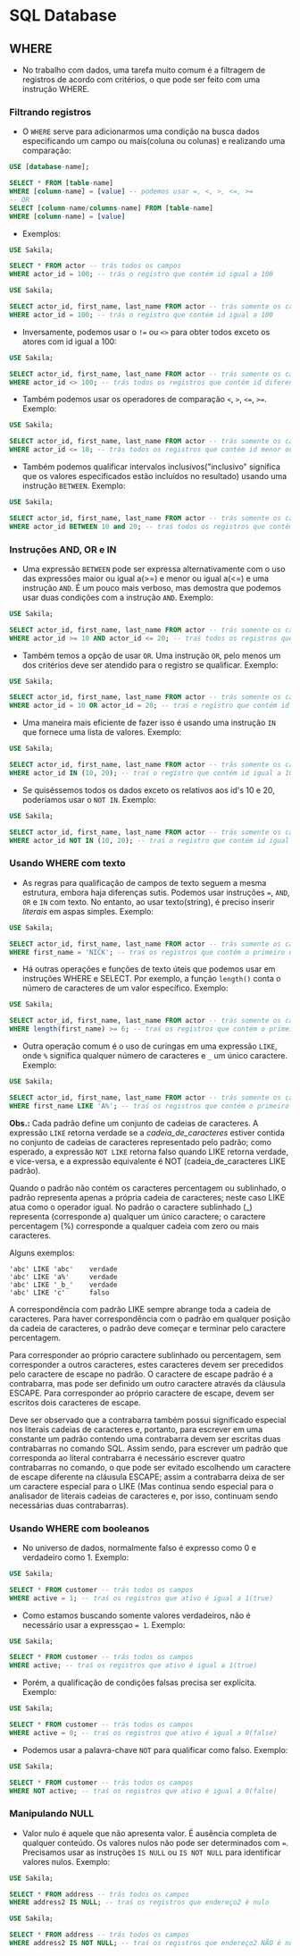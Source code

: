 # SQL Database

## WHERE

- No trabalho com dados, uma tarefa muito comum é a filtragem de registros de acordo com critérios, o que pode ser feito com uma instrução WHERE.

### Filtrando registros

- O `WHERE` serve para adicionarmos uma condição na busca dados especificando um campo ou mais(coluna ou colunas) e realizando uma comparação:

``` SQL
USE [database-name];

SELECT * FROM [table-name]
WHERE [column-name] = [value] -- podemos usar =, <, >, <=, >=
-- OR
SELECT [column-name/columns-name] FROM [table-name]
WHERE [column-name] = [value] 
```

- Exemplos:

``` SQL
USE Sakila;

SELECT * FROM actor -- trás todos os campos
WHERE actor_id = 100; -- trás o registro que contém id igual a 100
```

``` SQL
USE Sakila;

SELECT actor_id, first_name, last_name FROM actor -- trás somente os campos especificados(actor_id, first_name, last_name)
WHERE actor_id = 100; -- trás o registro que contém id igual a 100
```

- Inversamente, podemos usar o `!=` ou `<>` para obter todos exceto os atores com id igual a 100: 

``` SQL
USE Sakila;

SELECT actor_id, first_name, last_name FROM actor -- trás somente os campos especificados
WHERE actor_id <> 100; -- trás todos os registros que contém id diferente que 100
```

- Também podemos usar os operadores de comparação `<`, `>`, `<=`, `>=`. Exemplo:

``` SQL
USE Sakila;

SELECT actor_id, first_name, last_name FROM actor -- trás somente os campos especificados
WHERE actor_id <= 10; -- trás todos os registros que contém id menor ou igual que 10
```

- Também podemos qualificar intervalos inclusivos("inclusivo" significa que os valores especificados estão incluídos no resultado) usando uma instrução `BETWEEN`. Exemplo:

``` SQL
USE Sakila;

SELECT actor_id, first_name, last_name FROM actor -- trás somente os campos especificados
WHERE actor_id BETWEEN 10 and 20; -- traś todos os registros que contém id's de 10 até 20
```

### Instruções AND, OR e IN

- Uma expressão `BETWEEN` pode ser expressa alternativamente com o uso das expressões maior ou igual a(>=) e menor ou igual a(<=) e uma instrução `AND`. É um pouco mais verboso, mas demostra que podemos usar duas condições com a instrução `AND`. Exemplo:

``` SQL
USE Sakila;

SELECT actor_id, first_name, last_name FROM actor -- trás somente os campos especificados
WHERE actor_id >= 10 AND actor_id <= 20; -- traś todos os registros que contém id's de 10 até 20
```

- Também temos a opção de usar `OR`. Uma instrução `OR`, pelo menos um dos critérios deve ser atendido para o registro se qualificar. Exemplo:

``` SQL
USE Sakila;

SELECT actor_id, first_name, last_name FROM actor -- trás somente os campos especificados
WHERE actor_id = 10 OR actor_id = 20; -- traś o registro que contém id igual a 10 ou id igual a 20
```

- Uma maneira mais eficiente de fazer isso é usando uma instrução `IN` que fornece uma lista de valores. Exemplo:

``` SQL
USE Sakila;

SELECT actor_id, first_name, last_name FROM actor -- trás somente os campos especificados
WHERE actor_id IN (10, 20); -- traś o registro que contém id igual a 10 ou id igual a 20
```

- Se quiséssemos todos os dados exceto os relativos aos id's 10 e 20, poderíamos usar o `NOT IN`. Exemplo:

``` SQL
USE Sakila;

SELECT actor_id, first_name, last_name FROM actor -- trás somente os campos especificados
WHERE actor_id NOT IN (10, 20); -- traś o registro que contém id igual a 10 ou id igual a 20
```

### Usando WHERE com texto

- As regras para qualificação de campos de texto seguem a mesma estrutura, embora haja diferenças sutis. Podemos usar instruções `=`, `AND`, `OR` e `IN` com texto. No entanto, ao usar texto(string), é preciso inserir *literais* em aspas simples. Exemplo:

``` SQL
USE Sakila;

SELECT actor_id, first_name, last_name FROM actor -- trás somente os campos especificados
WHERE first_name = 'NICK'; -- traś os registros que contém o primeiro nome igual a NICK
```

- Há outras operações e funções de texto úteis que podemos usar em instruções WHERE e SELECT. Por exemplo, a função `length()` conta o número de caracteres de um valor específico. Exemplo:

``` SQL
USE Sakila;

SELECT actor_id, first_name, last_name FROM actor -- trás somente os campos especificados
WHERE length(first_name) >= 6; -- traś os registros que contém o primeiro nome com seis ou mais caracteres
```

- Outra operação comum é o uso de curingas em uma expressão `LIKE`, onde `%` significa qualquer número de caracteres e `_` um único caractere. Exemplo:

``` SQL
USE Sakila;

SELECT actor_id, first_name, last_name FROM actor -- trás somente os campos especificados
WHERE first_name LIKE 'A%'; -- traś os registros que contém o primeiro nome que inicia com a letra A
```

**Obs.:** Cada padrão define um conjunto de cadeias de caracteres. A expressão `LIKE` retorna verdade se a *cadeia_de_caracteres* estiver contida no conjunto de cadeias de caracteres representado pelo padrão; como esperado, a expressão `NOT LIKE` retorna falso quando LIKE retorna verdade, e vice-versa, e a expressão equivalente é NOT (cadeia_de_caracteres LIKE padrão).

Quando o padrão não contém os caracteres percentagem ou sublinhado, o padrão representa apenas a própria cadeia de caracteres; neste caso LIKE atua como o operador igual. No padrão o caractere sublinhado (_) representa (corresponde a) qualquer um único caractere; o caractere percentagem (%) corresponde a qualquer cadeia com zero ou mais caracteres.

Alguns exemplos:

```
'abc' LIKE 'abc'    verdade
'abc' LIKE 'a%'     verdade
'abc' LIKE '_b_'    verdade
'abc' LIKE 'c'      falso
```

A correspondência com padrão LIKE sempre abrange toda a cadeia de caracteres. Para haver correspondência com o padrão em qualquer posição da cadeia de caracteres, o padrão deve começar e terminar pelo caractere percentagem.

Para corresponder ao próprio caractere sublinhado ou percentagem, sem corresponder a outros caracteres, estes caracteres devem ser precedidos pelo caractere de escape no padrão. O caractere de escape padrão é a contrabarra, mas pode ser definido um outro caractere através da cláusula ESCAPE. Para corresponder ao próprio caractere de escape, devem ser escritos dois caracteres de escape.

Deve ser observado que a contrabarra também possui significado especial nos literais cadeias de caracteres e, portanto, para escrever em uma constante um padrão contendo uma contrabarra devem ser escritas duas contrabarras no comando SQL. Assim sendo, para escrever um padrão que corresponda ao literal contrabarra é necessário escrever quatro contrabarras no comando, o que pode ser evitado escolhendo um caractere de escape diferente na cláusula ESCAPE; assim a contrabarra deixa de ser um caractere especial para o LIKE (Mas continua sendo especial para o analisador de literais cadeias de caracteres e, por isso, continuam sendo necessárias duas contrabarras).

### Usando WHERE com booleanos

- No universo de dados, normalmente falso é expresso como 0 e verdadeiro como 1. Exemplo:

``` SQL
USE Sakila;

SELECT * FROM customer -- trás todos os campos
WHERE active = 1; -- traś os registros que ativo é igual a 1(true)
```

- Como estamos buscando somente valores verdadeiros, não é necessário usar a expressçao `= 1`. Exemplo:

``` SQL
USE Sakila;

SELECT * FROM customer -- trás todos os campos
WHERE active; -- traś os registros que ativo é igual a 1(true)
```

- Porém, a qualificação de condições falsas precisa ser explícita. Exemplo:

``` SQL
USE Sakila;

SELECT * FROM customer -- trás todos os campos
WHERE active = 0; -- traś os registros que ativo é igual a 0(false)
```

- Podemos usar a palavra-chave `NOT` para qualificar como falso. Exemplo:

``` SQL
USE Sakila;

SELECT * FROM customer -- trás todos os campos
WHERE NOT active; -- traś os registros que ativo é igual a 0(false)
```

### Manipulando NULL

- Valor nulo é aquele que não apresenta valor. É ausência completa de qualquer conteúdo. Os valores nulos não pode ser determinados com `=`. Precisamos usar as instruções `IS NULL` ou `IS NOT NULL` para identificar valores nulos. Exemplo:

``` SQL
USE Sakila;

SELECT * FROM address -- trás todos os campos
WHERE address2 IS NULL; -- traś os registros que endereço2 é nulo
```

``` SQL
USE Sakila;

SELECT * FROM address -- trás todos os campos
WHERE address2 IS NOT NULL; -- traś os registros que endereço2 NÃO é nulo
```
